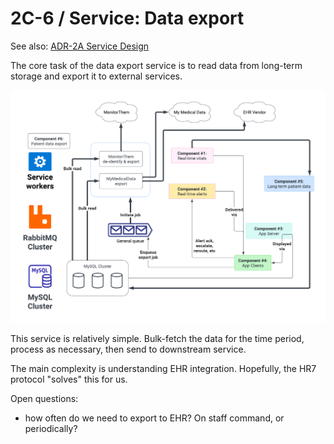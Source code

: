 # 2C-6 / Service: Data export

See also: [ADR-2A Service Design](ADR-2A-services-design.md)

The core task of the data export service is to read data from long-term storage and export it to external services.

![Data export services](../images/component-6-data-export.png)

This service is relatively simple. Bulk-fetch the data for the time period, process as necessary, then send to downstream service.

The main complexity is understanding EHR integration. Hopefully, the HR7 protocol "solves" this for us.

Open questions:

- how often do we need to export to EHR? On staff command, or periodically?